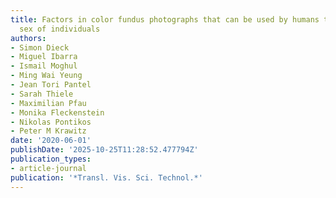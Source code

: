 ```yaml
---
title: Factors in color fundus photographs that can be used by humans to determine
  sex of individuals
authors:
- Simon Dieck
- Miguel Ibarra
- Ismail Moghul
- Ming Wai Yeung
- Jean Tori Pantel
- Sarah Thiele
- Maximilian Pfau
- Monika Fleckenstein
- Nikolas Pontikos
- Peter M Krawitz
date: '2020-06-01'
publishDate: '2025-10-25T11:28:52.477794Z'
publication_types:
- article-journal
publication: '*Transl. Vis. Sci. Technol.*'
---
```

